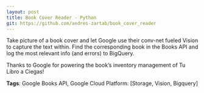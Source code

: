 ```yaml
---
layout: post
title: Book Cover Reader - Python
git: https://github.com/andres-zartab/book_cover_reader
---
```


Take picture of a book cover and let Google use their conv-net fueled Vision to capture the text within. Find the corresponding book in the Books API and log the most relevant info (and errors) to BigQuery.

Thanks to Google for powering the book’s inventory management of Tu Libro a Ciegas!

__Tags__: Google Books API, Google Cloud Platform: [Storage, Vision, Bigquery]